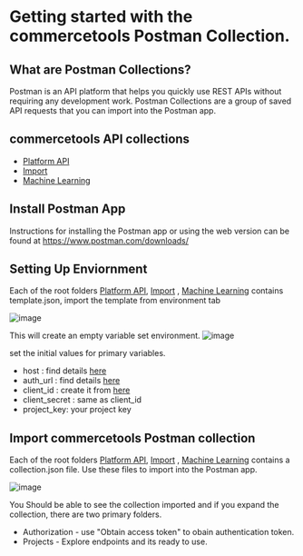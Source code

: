 # Getting started with the commercetools Postman Collection.

## What are Postman Collections?

Postman is an API platform that helps you quickly use REST APIs without requiring any development work. Postman Collections are a group of saved API requests that you can import into the Postman app.

## commercetools API collections

* [Platform API](api/)
* [Import](import/)
* [Machine Learning](ml/)

## Install Postman App

Instructions for installing the Postman app or using the web version can be found at https://www.postman.com/downloads/

## Setting Up Enviornment
Each of the root folders [Platform API](api/), [Import](import/)
, [Machine Learning](ml/) contains template.json, import the template from environment tab

![image](https://user-images.githubusercontent.com/4946943/141699003-e989317e-41dc-42c9-b682-eb97f6c8fe6d.png)

This will create an empty variable set environment. 
![image](https://user-images.githubusercontent.com/4946943/141699543-9f626cd3-5dcf-4b8d-94ad-f0045fc15b44.png)


set the initial values for primary variables.
* host : find details [here](https://docs.commercetools.com/api/general-concepts#hosts)
* auth_url : find details [here](https://docs.commercetools.com/api/authorization#requesting-an-access-token-using-commercetools-oauth-20-server)
* client_id : create it from [here](https://docs.commercetools.com/merchant-center/api-clients#create-an-api-client)
* client_secret : same as client_id
* project_key: your project key


## Import commercetools Postman collection

Each of the root folders [Platform API](api/), [Import](import/)
, [Machine Learning](ml/) contains a collection.json file. Use these files to import into the Postman app.

![image](https://user-images.githubusercontent.com/4946943/141699715-cbf64f9e-945b-42c1-ae8f-8de0cf892937.png)

You Should be able to see the collection imported and if you expand the collection, there are two primary folders.
* Authorization  - use "Obtain access token" to obain authentication token.
* Projects - Explore endpoints and its ready to use.

 
